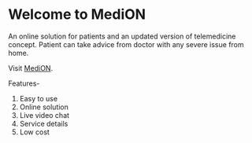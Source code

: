 # Welcome to MediON

An online solution for patients and an updated version of telemedicine concept. Patient can take advice from doctor with any severe issue from home.

Visit [MediON](https://healthcare-related-websi-6d417.web.app/).

Features-

1. Easy to use
2. Online solution
3. Live video chat
4. Service details
5. Low cost
